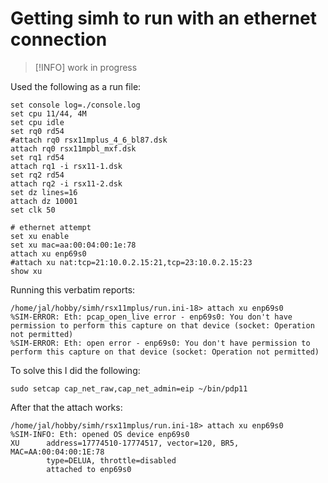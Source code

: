 # Getting simh to run with an ethernet connection

> [!INFO]
> work in progress

Used the following as a run file:

```
set console log=./console.log
set cpu 11/44, 4M
set cpu idle
set rq0 rd54
#attach rq0 rsx11mplus_4_6_bl87.dsk
attach rq0 rsx11mpbl_mxf.dsk
set rq1 rd54
attach rq1 -i rsx11-1.dsk
set rq2 rd54
attach rq2 -i rsx11-2.dsk
set dz lines=16
attach dz 10001
set clk 50

# ethernet attempt
set xu enable
set xu mac=aa:00:04:00:1e:78
attach xu enp69s0
#attach xu nat:tcp=21:10.0.2.15:21,tcp=23:10.0.2.15:23
show xu
```

Running this verbatim reports:

```
/home/jal/hobby/simh/rsx11mplus/run.ini-18> attach xu enp69s0
%SIM-ERROR: Eth: pcap_open_live error - enp69s0: You don't have permission to perform this capture on that device (socket: Operation not permitted)
%SIM-ERROR: Eth: open error - enp69s0: You don't have permission to perform this capture on that device (socket: Operation not permitted)
```

To solve this I did the following:

```
sudo setcap cap_net_raw,cap_net_admin=eip ~/bin/pdp11
```

After that the attach works:

```
/home/jal/hobby/simh/rsx11mplus/run.ini-18> attach xu enp69s0
%SIM-INFO: Eth: opened OS device enp69s0
XU      address=17774510-17774517, vector=120, BR5, MAC=AA:00:04:00:1E:78
        type=DELUA, throttle=disabled
        attached to enp69s0
```

